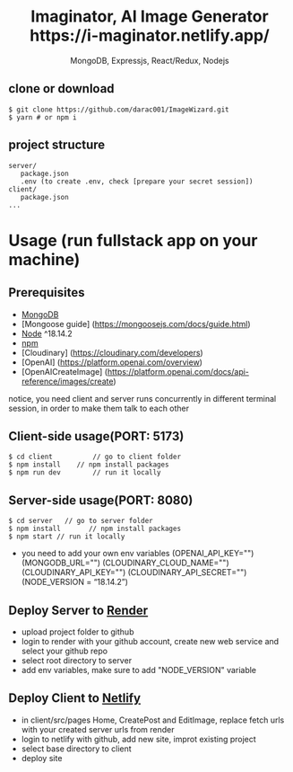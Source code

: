 <h1 align="center">
Imaginator, AI Image Generator 
https://i-maginator.netlify.app/
</h1>
<p align="center">
MongoDB, Expressjs, React/Redux, Nodejs
</p>


## clone or download
```terminal
$ git clone https://github.com/darac001/ImageWizard.git
$ yarn # or npm i
```

## project structure
```terminal
server/
   package.json
   .env (to create .env, check [prepare your secret session])
client/
   package.json
...
```

# Usage (run fullstack app on your machine)

## Prerequisites
- [MongoDB](https://www.mongodb.com/) 
- [Mongoose guide] (https://mongoosejs.com/docs/guide.html)
- [Node](https://nodejs.org/en/download/) ^18.14.2
- [npm](https://nodejs.org/en/download/package-manager/)
- [Cloudinary] (https://cloudinary.com/developers)
- [OpenAI] (https://platform.openai.com/overview)
- [OpenAICreateImage] (https://platform.openai.com/docs/api-reference/images/create)

notice, you need client and server runs concurrently in different terminal session, in order to make them talk to each other

## Client-side usage(PORT: 5173)
```terminal
$ cd client          // go to client folder
$ npm install    // npm install packages
$ npm run dev        // run it locally

```


## Server-side usage(PORT: 8080)

```terminal
$ cd server   // go to server folder
$ npm install       // npm install packages
$ npm start // run it locally
```
- you need to add your own env variables
(OPENAI_API_KEY="")
(MONGODB_URL="")
(CLOUDINARY_CLOUD_NAME="")
(CLOUDINARY_API_KEY="")
(CLOUDINARY_API_SECRET="")
(NODE_VERSION = “18.14.2”)

## Deploy Server to [Render](https://render.com/)
- upload project folder to github
- login to render with your github account, create new web service and select your github repo
- select root directory to server
- add env variables, make sure to add "NODE_VERSION" variable

## Deploy Client to [Netlify](https://www.netlify.com/)
- in client/src/pages Home, CreatePost and EditImage, replace fetch urls with your created server urls from render
- login to netlify with github, add new site, improt existing project
- select base directory to client
- deploy site



